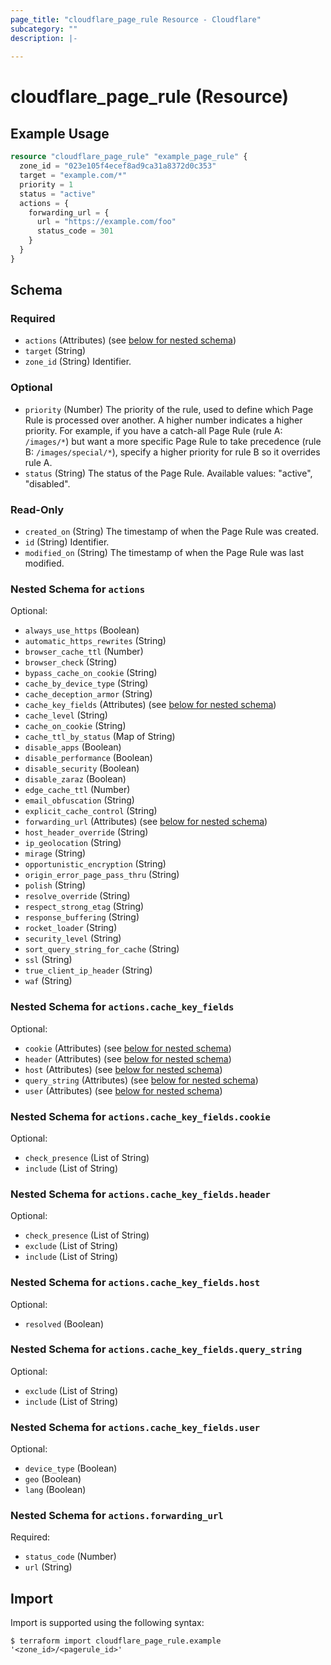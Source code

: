 ```yaml
---
page_title: "cloudflare_page_rule Resource - Cloudflare"
subcategory: ""
description: |-
  
---
```


# cloudflare_page_rule (Resource)



## Example Usage

```terraform
resource "cloudflare_page_rule" "example_page_rule" {
  zone_id = "023e105f4ecef8ad9ca31a8372d0c353"
  target = "example.com/*"
  priority = 1
  status = "active"
  actions = {
    forwarding_url = {
      url = "https://example.com/foo"
      status_code = 301
    }
  }
}
```

<!-- schema generated by tfplugindocs -->
## Schema

### Required

- `actions` (Attributes) (see [below for nested schema](#nestedatt--actions))
- `target` (String)
- `zone_id` (String) Identifier.

### Optional

- `priority` (Number) The priority of the rule, used to define which Page Rule is processed
over another. A higher number indicates a higher priority. For example,
if you have a catch-all Page Rule (rule A: `/images/*`) but want a more
specific Page Rule to take precedence (rule B: `/images/special/*`),
specify a higher priority for rule B so it overrides rule A.
- `status` (String) The status of the Page Rule.
Available values: "active", "disabled".

### Read-Only

- `created_on` (String) The timestamp of when the Page Rule was created.
- `id` (String) Identifier.
- `modified_on` (String) The timestamp of when the Page Rule was last modified.

<a id="nestedatt--actions"></a>
### Nested Schema for `actions`

Optional:

- `always_use_https` (Boolean)
- `automatic_https_rewrites` (String)
- `browser_cache_ttl` (Number)
- `browser_check` (String)
- `bypass_cache_on_cookie` (String)
- `cache_by_device_type` (String)
- `cache_deception_armor` (String)
- `cache_key_fields` (Attributes) (see [below for nested schema](#nestedatt--actions--cache_key_fields))
- `cache_level` (String)
- `cache_on_cookie` (String)
- `cache_ttl_by_status` (Map of String)
- `disable_apps` (Boolean)
- `disable_performance` (Boolean)
- `disable_security` (Boolean)
- `disable_zaraz` (Boolean)
- `edge_cache_ttl` (Number)
- `email_obfuscation` (String)
- `explicit_cache_control` (String)
- `forwarding_url` (Attributes) (see [below for nested schema](#nestedatt--actions--forwarding_url))
- `host_header_override` (String)
- `ip_geolocation` (String)
- `mirage` (String)
- `opportunistic_encryption` (String)
- `origin_error_page_pass_thru` (String)
- `polish` (String)
- `resolve_override` (String)
- `respect_strong_etag` (String)
- `response_buffering` (String)
- `rocket_loader` (String)
- `security_level` (String)
- `sort_query_string_for_cache` (String)
- `ssl` (String)
- `true_client_ip_header` (String)
- `waf` (String)

<a id="nestedatt--actions--cache_key_fields"></a>
### Nested Schema for `actions.cache_key_fields`

Optional:

- `cookie` (Attributes) (see [below for nested schema](#nestedatt--actions--cache_key_fields--cookie))
- `header` (Attributes) (see [below for nested schema](#nestedatt--actions--cache_key_fields--header))
- `host` (Attributes) (see [below for nested schema](#nestedatt--actions--cache_key_fields--host))
- `query_string` (Attributes) (see [below for nested schema](#nestedatt--actions--cache_key_fields--query_string))
- `user` (Attributes) (see [below for nested schema](#nestedatt--actions--cache_key_fields--user))

<a id="nestedatt--actions--cache_key_fields--cookie"></a>
### Nested Schema for `actions.cache_key_fields.cookie`

Optional:

- `check_presence` (List of String)
- `include` (List of String)


<a id="nestedatt--actions--cache_key_fields--header"></a>
### Nested Schema for `actions.cache_key_fields.header`

Optional:

- `check_presence` (List of String)
- `exclude` (List of String)
- `include` (List of String)


<a id="nestedatt--actions--cache_key_fields--host"></a>
### Nested Schema for `actions.cache_key_fields.host`

Optional:

- `resolved` (Boolean)


<a id="nestedatt--actions--cache_key_fields--query_string"></a>
### Nested Schema for `actions.cache_key_fields.query_string`

Optional:

- `exclude` (List of String)
- `include` (List of String)


<a id="nestedatt--actions--cache_key_fields--user"></a>
### Nested Schema for `actions.cache_key_fields.user`

Optional:

- `device_type` (Boolean)
- `geo` (Boolean)
- `lang` (Boolean)



<a id="nestedatt--actions--forwarding_url"></a>
### Nested Schema for `actions.forwarding_url`

Required:

- `status_code` (Number)
- `url` (String)

## Import

Import is supported using the following syntax:

```shell
$ terraform import cloudflare_page_rule.example '<zone_id>/<pagerule_id>'
```
